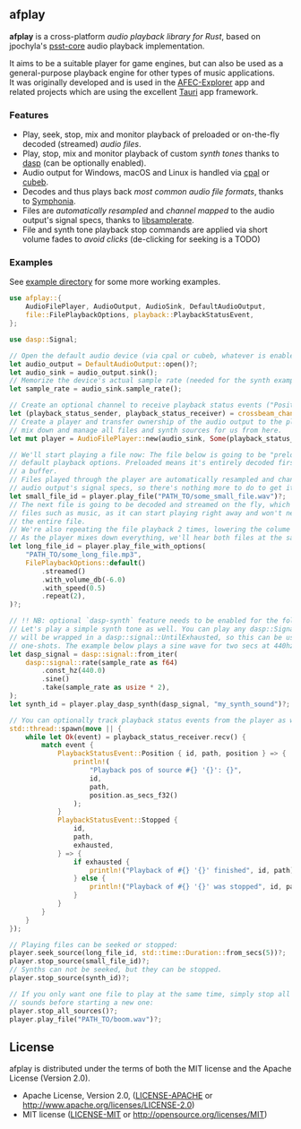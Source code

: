 
## afplay

**afplay** is a cross-platform *audio playback library for Rust*, based on jpochyla's [psst-core](https://github.com/jpochyla/psst/tree/master/psst-core) audio playback implementation.

It aims to be a suitable player for game engines, but can also be used as a general-purpose playback engine for other types of music applications.<br>
It was originally developed and is used in the [AFEC-Explorer](https://github.com/emuell/AFEC-Explorer) app and related projects which are using the excellent [Tauri](https://tauri.app) app framework.

### Features

- Play, seek, stop, mix and monitor playback of preloaded or on-the-fly decoded (streamed) *audio files*.
- Play, stop, mix and monitor playback of custom *synth tones* thanks to [dasp](https://github.com/RustAudio/dasp) (can be optionally enabled).
- Audio output for Windows, macOS and Linux is handled via [cpal](https://github.com/RustAudio/cpal) or [cubeb](https://github.com/mozilla/cubeb).
- Decodes and thus plays back *most common audio file formats*, thanks to [Symphonia](https://github.com/pdeljanov/Symphonia).
- Files are *automatically resampled* and *channel mapped* to the audio output's signal specs, thanks to [libsamplerate](https://github.com/Prior99/libsamplerate-sys).
- File and synth tone playback stop commands are applied via short volume fades to *avoid clicks* (de-clicking for seeking is a TODO)

### Examples

See [example directory](./examples) for some more working examples. 

```rust
use afplay::{
    AudioFilePlayer, AudioOutput, AudioSink, DefaultAudioOutput,
    file::FilePlaybackOptions, playback::PlaybackStatusEvent, 
};

use dasp::Signal;

// Open the default audio device (via cpal or cubeb, whatever is enabled as output feature)
let audio_output = DefaultAudioOutput::open()?;
let audio_sink = audio_output.sink();
// Memorize the device's actual sample rate (needed for the synth example)
let sample_rate = audio_sink.sample_rate();

// Create an optional channel to receive playback status events ("Position", "Stopped" events)
let (playback_status_sender, playback_status_receiver) = crossbeam_channel::unbounded();
// Create a player and transfer ownership of the audio output to the player. The player will play,
// mix down and manage all files and synth sources for us from here.
let mut player = AudioFilePlayer::new(audio_sink, Some(playback_status_sender));

// We'll start playing a file now: The file below is going to be "preloaded" because it uses the
// default playback options. Preloaded means it's entirely decoded first, then played back from
// a buffer.
// Files played through the player are automatically resampled and channel-mapped to match the
// audio output's signal specs, so there's nothing more to do to get it played:
let small_file_id = player.play_file("PATH_TO/some_small_file.wav")?;
// The next file is going to be decoded and streamed on the fly, which is especially handy for long
// files such as music, as it can start playing right away and won't need to allocate memory for 
// the entire file. 
// We're also repeating the file playback 2 times, lowering the colume and are pitching it down. 
// As the player mixes down everything, we'll hear both files at the same time now:
let long_file_id = player.play_file_with_options(
    "PATH_TO/some_long_file.mp3",
    FilePlaybackOptions::default()
        .streamed()
        .with_volume_db(-6.0)
        .with_speed(0.5)
        .repeat(2),
)?;

// !! NB: optional `dasp-synth` feature needs to be enabled for the following to work !!
// Let's play a simple synth tone as well. You can play any dasp::Signal here. The passed signal 
// will be wrapped in a dasp::signal::UntilExhausted, so this can be used to easily create 
// one-shots. The example below plays a sine wave for two secs at 440hz.
let dasp_signal = dasp::signal::from_iter(
    dasp::signal::rate(sample_rate as f64)
        .const_hz(440.0)
        .sine()
        .take(sample_rate as usize * 2),
);
let synth_id = player.play_dasp_synth(dasp_signal, "my_synth_sound")?;

// You can optionally track playback status events from the player as well:
std::thread::spawn(move || {
    while let Ok(event) = playback_status_receiver.recv() {
        match event {
            PlaybackStatusEvent::Position { id, path, position } => {
                println!(
                    "Playback pos of source #{} '{}': {}",
                    id,
                    path,
                    position.as_secs_f32()
                );
            }
            PlaybackStatusEvent::Stopped {
                id,
                path,
                exhausted,
            } => {
                if exhausted {
                    println!("Playback of #{} '{}' finished", id, path);
                } else {
                    println!("Playback of #{} '{}' was stopped", id, path);
                }
            }
        }
    }
});

// Playing files can be seeked or stopped:
player.seek_source(long_file_id, std::time::Duration::from_secs(5))?;
player.stop_source(small_file_id)?;
// Synths can not be seeked, but they can be stopped.
player.stop_source(synth_id)?;

// If you only want one file to play at the same time, simply stop all playing
// sounds before starting a new one:
player.stop_all_sources()?;
player.play_file("PATH_TO/boom.wav")?;
```

## License

afplay is distributed under the terms of both the MIT license and the Apache License (Version 2.0).

* Apache License, Version 2.0, ([LICENSE-APACHE](LICENSE-APACHE) or http://www.apache.org/licenses/LICENSE-2.0)
* MIT license ([LICENSE-MIT](LICENSE-MIT) or http://opensource.org/licenses/MIT)
